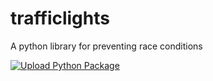 # trafficlights

A python library for preventing race conditions

[![Upload Python Package](https://github.com/GloriousGlider8/trafficlights/actions/workflows/python-publish.yml/badge.svg?branch=main)](https://github.com/GloriousGlider8/trafficlights/actions/workflows/python-publish.yml)
